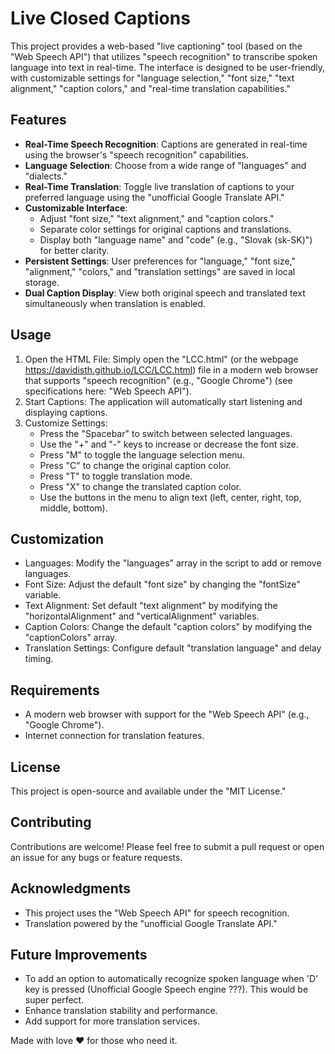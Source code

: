 # Live Closed Captions

This project provides a web-based "live captioning" tool (based on the "Web Speech API") that utilizes "speech recognition" to transcribe spoken language into text in real-time. The interface is designed to be user-friendly, with customizable settings for "language selection," "font size," "text alignment," "caption colors," and "real-time translation capabilities."

## Features
- **Real-Time Speech Recognition**: Captions are generated in real-time using the browser's "speech recognition" capabilities.
- **Language Selection**: Choose from a wide range of "languages" and "dialects."
- **Real-Time Translation**: Toggle live translation of captions to your preferred language using the "unofficial Google Translate API."
- **Customizable Interface**: 
  - Adjust "font size," "text alignment," and "caption colors."
  - Separate color settings for original captions and translations.
  - Display both "language name" and "code" (e.g., "Slovak (sk-SK)") for better clarity.
- **Persistent Settings**: User preferences for "language," "font size," "alignment," "colors," and "translation settings" are saved in local storage.
- **Dual Caption Display**: View both original speech and translated text simultaneously when translation is enabled.

## Usage
1. Open the HTML File: Simply open the "LCC.html" (or the webpage https://davidisth.github.io/LCC/LCC.html) file in a modern web browser that supports "speech recognition" (e.g., "Google Chrome") (see specifications here: "Web Speech API").
2. Start Captions: The application will automatically start listening and displaying captions.
3. Customize Settings:
   - Press the "Spacebar" to switch between selected languages.
   - Use the "+" and "-" keys to increase or decrease the font size.
   - Press "M" to toggle the language selection menu.
   - Press "C" to change the original caption color.
   - Press "T" to toggle translation mode.
   - Press "X" to change the translated caption color.
   - Use the buttons in the menu to align text (left, center, right, top, middle, bottom).

## Customization
- Languages: Modify the "languages" array in the script to add or remove languages.
- Font Size: Adjust the default "font size" by changing the "fontSize" variable.
- Text Alignment: Set default "text alignment" by modifying the "horizontalAlignment" and "verticalAlignment" variables.
- Caption Colors: Change the default "caption colors" by modifying the "captionColors" array.
- Translation Settings: Configure default "translation language" and delay timing.

## Requirements
- A modern web browser with support for the "Web Speech API" (e.g., "Google Chrome").
- Internet connection for translation features.

## License
This project is open-source and available under the "MIT License."

## Contributing
Contributions are welcome! Please feel free to submit a pull request or open an issue for any bugs or feature requests.

## Acknowledgments
- This project uses the "Web Speech API" for speech recognition.
- Translation powered by the "unofficial Google Translate API."

## Future Improvements
- To add an option to automatically recognize spoken language when 'D' key is pressed (Unofficial Google Speech engine ???). This would be super perfect.
- Enhance translation stability and performance.
- Add support for more translation services.

Made with love ❤️ for those who need it.
